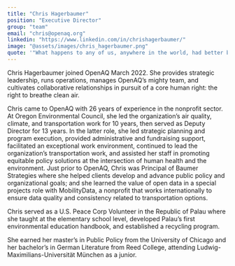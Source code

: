 ```yaml
---
title: "Chris Hagerbaumer"
position: "Executive Director"
group: "team"
email: "chris@openaq.org"
linkedin: "https://www.linkedin.com/in/chrishagerbaumer/"
image: "@assets/images/chris_hagerbaumer.png"
quote: '"What happens to any of us, anywhere in the world, had better be the business of all of us." -Mamie Till'
---
```


Chris Hagerbaumer joined OpenAQ March 2022. She provides strategic leadership, runs operations, manages OpenAQ’s mighty team, and cultivates collaborative relationships in pursuit of a core human right: the right to breathe clean air.

Chris came to OpenAQ with 26 years of experience in the nonprofit sector. At Oregon Environmental Council, she led the organization’s air quality, climate, and transportation work for 10 years, then served as Deputy Director for 13 years. In the latter role, she led strategic planning and program execution, provided administrative and fundraising support, facilitated an exceptional work environment, continued to lead the organization’s transportation work, and assisted her staff in promoting equitable policy solutions at the intersection of human health and the environment. Just prior to OpenAQ, Chris was Principal of Baumer Strategies where she helped clients develop and advance public policy and organizational goals; and she learned the value of open data in a special projects role with MobilityData, a nonprofit that works internationally to ensure data quality and consistency related to transportation options.

Chris served as a U.S. Peace Corp Volunteer in the Republic of Palau where she taught at the elementary school level, developed Palau’s first environmental education handbook, and established a recycling program.

She earned her master’s in Public Policy from the University of Chicago and her bachelor’s in German Literature from Reed College, attending Ludwig-Maximilians-Universität München as a junior.
